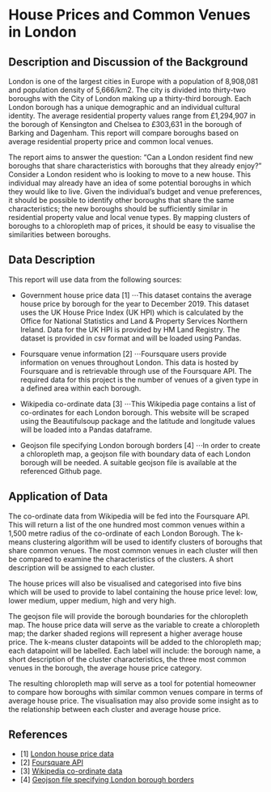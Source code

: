 # House Prices and Common Venues in London

## Description and Discussion of the Background

London is one of the largest cities in Europe with a population of 8,908,081 and population density of 5,666/km2. The city is divided into thirty-two boroughs with the City of London making up a thirty-third borough. Each London borough has a unique demographic and an individual cultural identity. The average residential property values range from £1,294,907 in the borough of Kensington and Chelsea to £303,631 in the borough of Barking and Dagenham. This report will compare boroughs based on average residential property price and common local venues. 

The report aims to answer the question: “Can a London resident find new boroughs that share characteristics with boroughs that they already enjoy?” Consider a London resident who is looking to move to a new house. This individual may already have an idea of some potential boroughs in which they would like to live. Given the individual’s budget and venue preferences, it should be possible to identify other boroughs that share the same characteristics; the new boroughs should be sufficiently similar in residential property value and local venue types. By mapping clusters of boroughs to a chloropleth map of prices, it should be easy to visualise the similarities between boroughs.

## Data Description

This report will use data from the following sources:
* Government house price data [1]
⋅⋅⋅This dataset contains the average house price by borough for the year to December 2019. This dataset uses the UK House Price Index (UK HPI) which is calculated by the Office for National Statistics and Land & Property Services Northern Ireland. Data for the UK HPI is provided by HM Land Registry. The dataset is provided in csv format and will be loaded using Pandas.

* Foursquare venue information [2]
⋅⋅⋅Foursquare users provide information on venues throughout London. This data is hosted by Foursquare and is retrievable through use of the Foursquare API. The required data for this project is the number of venues of a given type in a defined area within each borough.

* Wikipedia co-ordinate data [3]
⋅⋅⋅This Wikipedia page contains a list of co-ordinates for each London borough. This website will be scraped using the Beautifulsoup package and the latitude and longitude values will be loaded into a Pandas dataframe.

* Geojson file specifying London borough borders [4]
⋅⋅⋅In order to create a chloropleth map, a geojson file with boundary data of each London borough will be needed. A suitable geojson file is available at the referenced Github page.

## Application of Data

The co-ordinate data from Wikipedia will be fed into the Foursquare API. This will return a list of the one hundred most common venues within a 1,500 metre radius of the co-ordinate of each London Borough. The k-means clustering algorithm will be used to identify clusters of boroughs that share common venues. The most common venues in each cluster will then be compared to examine the characteristics of the clusters. A short description will be assigned to each cluster.

The house prices will also be visualised and categorised into five bins which will be used to provide to label containing the house price level: low, lower medium, upper medium, high and very high.

The geojson file will provide the borough boundaries for the chloropleth map. The house price data will serve as the variable to create a chloropleth map; the darker shaded regions will represent a higher average house price. The k-means cluster datapoints will be added to the chloropleth map; each datapoint will be labelled. Each label will include: the borough name, a short description of the cluster characteristics, the three most common venues in the borough, the average house price category.

The resulting chloropleth map will serve as a tool for potential homeowner to compare how boroughs with similar common venues compare in terms of average house price. The visualisation may also provide some insight as to the relationship between each cluster and average house price.

## References

* [1] [London house price data](https://www.gov.uk/government/publications/uk-house-price-index-england-december-2019/uk-house-price-index-england-december-2019)
* [2] [Foursquare API](https://developer.foursquare.com/)
* [3] [Wikipedia co-ordinate data](https://en.wikipedia.org/wiki/List_of_London_boroughs)
* [4] [Geojson file specifying London borough borders](https://github.com/blackmad/neighborhoods/blob/master/london.geojson)
